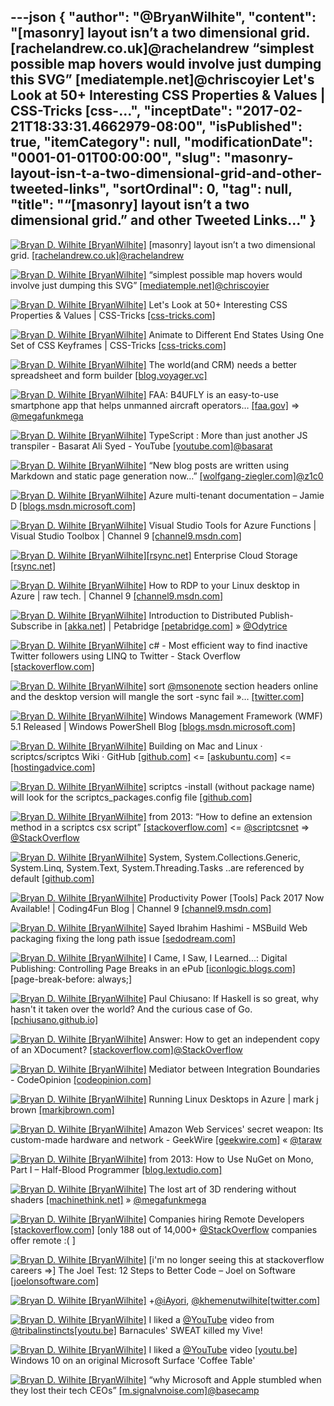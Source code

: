 ---json
{
  "author": "@BryanWilhite",
  "content": "[masonry] layout isn’t a two dimensional grid. [rachelandrew.co.uk]@rachelandrew “simplest possible map hovers would involve just dumping this SVG” [mediatemple.net]@chriscoyier Let's Look at 50+ Interesting CSS Properties &amp; Values | CSS-Tricks [css-...",
  "inceptDate": "2017-02-21T18:33:31.4662979-08:00",
  "isPublished": true,
  "itemCategory": null,
  "modificationDate": "0001-01-01T00:00:00",
  "slug": "masonry-layout-isn-t-a-two-dimensional-grid-and-other-tweeted-links",
  "sortOrdinal": 0,
  "tag": null,
  "title": "“[masonry] layout isn’t a two dimensional grid.” and other Tweeted Links…"
}
---

[<img alt="Bryan D. Wilhite [BryanWilhite]" src="https://songhay.blob.core.windows.net/shared-social-twitter/BryanWilhite.jpeg">](http://t.co/UNdqV0Z1zz "Bryan D. Wilhite [BryanWilhite]") [masonry] layout isn’t a two dimensional grid. [[rachelandrew.co.uk]](https://www.rachelandrew.co.uk/archives/2017/01/18/css-grid-one-layout-method-not-the-only-layout-method/)[@rachelandrew](http://twitter.com/rachelandrew)

[<img alt="Bryan D. Wilhite [BryanWilhite]" src="https://songhay.blob.core.windows.net/shared-social-twitter/BryanWilhite.jpeg">](http://t.co/UNdqV0Z1zz "Bryan D. Wilhite [BryanWilhite]") “simplest possible map hovers would involve just dumping this SVG” [[mediatemple.net]](http://mediatemple.net/blog/tips/map-rollovers/)[@chriscoyier](http://twitter.com/chriscoyier)

[<img alt="Bryan D. Wilhite [BryanWilhite]" src="https://songhay.blob.core.windows.net/shared-social-twitter/BryanWilhite.jpeg">](http://t.co/UNdqV0Z1zz "Bryan D. Wilhite [BryanWilhite]") Let's Look at 50+ Interesting CSS Properties &amp; Values | CSS-Tricks [[css-tricks.com]](https://css-tricks.com/lets-look-50-interesting-css-properties-values/)

[<img alt="Bryan D. Wilhite [BryanWilhite]" src="https://songhay.blob.core.windows.net/shared-social-twitter/BryanWilhite.jpeg">](http://t.co/UNdqV0Z1zz "Bryan D. Wilhite [BryanWilhite]") Animate to Different End States Using One Set of CSS Keyframes | CSS-Tricks [[css-tricks.com]](https://css-tricks.com/animate-different-end-states-using-one-set-css-keyframes/)

[<img alt="Bryan D. Wilhite [BryanWilhite]" src="https://songhay.blob.core.windows.net/shared-social-twitter/BryanWilhite.jpeg">](http://t.co/UNdqV0Z1zz "Bryan D. Wilhite [BryanWilhite]") The world(and CRM) needs a better spreadsheet and form builder [[blog.voyager.vc]](http://blog.voyager.vc/the-world-needs-a-better-spreadsheet/)

[<img alt="Bryan D. Wilhite [BryanWilhite]" src="https://songhay.blob.core.windows.net/shared-social-twitter/BryanWilhite.jpeg">](http://t.co/UNdqV0Z1zz "Bryan D. Wilhite [BryanWilhite]") FAA: B4UFLY is an easy-to-use smartphone app that helps unmanned aircraft operators… [[faa.gov]](https://www.faa.gov/uas/where_to_fly/b4ufly/) =&gt; [@megafunkmega](http://twitter.com/megafunkmega)

[<img alt="Bryan D. Wilhite [BryanWilhite]" src="https://songhay.blob.core.windows.net/shared-social-twitter/BryanWilhite.jpeg">](http://t.co/UNdqV0Z1zz "Bryan D. Wilhite [BryanWilhite]") TypeScript : More than just another JS transpiler - Basarat Ali Syed - YouTube [[youtube.com]](https://www.youtube.com/watch?v=wuPSYRi7Pt8)[@basarat](http://twitter.com/basarat)

[<img alt="Bryan D. Wilhite [BryanWilhite]" src="https://songhay.blob.core.windows.net/shared-social-twitter/BryanWilhite.jpeg">](http://t.co/UNdqV0Z1zz "Bryan D. Wilhite [BryanWilhite]") “New blog posts are written using Markdown and static page generation now…” [[wolfgang-ziegler.com]](http://www.wolfgang-ziegler.com/Blog/new-year-new-blog)[@z1c0](http://twitter.com/z1c0)

[<img alt="Bryan D. Wilhite [BryanWilhite]" src="https://songhay.blob.core.windows.net/shared-social-twitter/BryanWilhite.jpeg">](http://t.co/UNdqV0Z1zz "Bryan D. Wilhite [BryanWilhite]") Azure multi-tenant documentation – Jamie D [[blogs.msdn.microsoft.com]](https://blogs.msdn.microsoft.com/jamiedalton/2017/01/18/azure-multi-tenancy-documentation/)

[<img alt="Bryan D. Wilhite [BryanWilhite]" src="https://songhay.blob.core.windows.net/shared-social-twitter/BryanWilhite.jpeg">](http://t.co/UNdqV0Z1zz "Bryan D. Wilhite [BryanWilhite]") Visual Studio Tools for Azure Functions | Visual Studio Toolbox | Channel 9 [[channel9.msdn.com]](https://channel9.msdn.com/Shows/Visual-Studio-Toolbox/Visual-Studio-Tools-for-Azure-Functions)

[<img alt="Bryan D. Wilhite [BryanWilhite]" src="https://songhay.blob.core.windows.net/shared-social-twitter/BryanWilhite.jpeg">](http://t.co/UNdqV0Z1zz "Bryan D. Wilhite [BryanWilhite]")[[rsync.net]](http://rsync.net) Enterprise Cloud Storage [[rsync.net]](http://www.rsync.net/index.html)

[<img alt="Bryan D. Wilhite [BryanWilhite]" src="https://songhay.blob.core.windows.net/shared-social-twitter/BryanWilhite.jpeg">](http://t.co/UNdqV0Z1zz "Bryan D. Wilhite [BryanWilhite]") How to RDP to your Linux desktop in Azure | raw tech. | Channel 9 [[channel9.msdn.com]](https://channel9.msdn.com/Blogs/raw-tech/How-to-RDP-to-your-Linux-desktop-in-Azure)

[<img alt="Bryan D. Wilhite [BryanWilhite]" src="https://songhay.blob.core.windows.net/shared-social-twitter/BryanWilhite.jpeg">](http://t.co/UNdqV0Z1zz "Bryan D. Wilhite [BryanWilhite]") Introduction to Distributed Publish-Subscribe in [[akka.net]](http://Akka.NET) | Petabridge [[petabridge.com]](https://petabridge.com/blog/distributed-pub-sub-intro-akkadotnet/) » [@Odytrice](http://twitter.com/Odytrice)

[<img alt="Bryan D. Wilhite [BryanWilhite]" src="https://songhay.blob.core.windows.net/shared-social-twitter/BryanWilhite.jpeg">](http://t.co/UNdqV0Z1zz "Bryan D. Wilhite [BryanWilhite]") c# - Most efficient way to find inactive Twitter followers using LINQ to Twitter - Stack Overflow [[stackoverflow.com]](http://stackoverflow.com/questions/34245911/most-efficient-way-to-find-inactive-twitter-followers-using-linq-to-twitter)

[<img alt="Bryan D. Wilhite [BryanWilhite]" src="https://songhay.blob.core.windows.net/shared-social-twitter/BryanWilhite.jpeg">](http://t.co/UNdqV0Z1zz "Bryan D. Wilhite [BryanWilhite]") sort [@msonenote](http://twitter.com/msonenote) section headers online and the desktop version will mangle the sort -sync fail »… [[twitter.com]](https://twitter.com/i/web/status/831971838272040960)

[<img alt="Bryan D. Wilhite [BryanWilhite]" src="https://songhay.blob.core.windows.net/shared-social-twitter/BryanWilhite.jpeg">](http://t.co/UNdqV0Z1zz "Bryan D. Wilhite [BryanWilhite]") Windows Management Framework (WMF) 5.1 Released | Windows PowerShell Blog [[blogs.msdn.microsoft.com]](https://blogs.msdn.microsoft.com/powershell/2017/01/19/windows-management-framework-wmf-5-1-released/)

[<img alt="Bryan D. Wilhite [BryanWilhite]" src="https://songhay.blob.core.windows.net/shared-social-twitter/BryanWilhite.jpeg">](http://t.co/UNdqV0Z1zz "Bryan D. Wilhite [BryanWilhite]") Building on Mac and Linux · scriptcs/scriptcs Wiki · GitHub [[github.com]](https://github.com/scriptcs/scriptcs/wiki/Building-on-Mac-and-Linux) &lt;= [[askubuntu.com]](http://askubuntu.com/questions/497358/how-to-install-mono-on-ubuntu-64-bit-v14-04?platform=hootsuite) &lt;= [[hostingadvice.com]](http://www.hostingadvice.com/how-to/set-command-aliases-linuxubuntudebian/?platform=hootsuite)

[<img alt="Bryan D. Wilhite [BryanWilhite]" src="https://songhay.blob.core.windows.net/shared-social-twitter/BryanWilhite.jpeg">](http://t.co/UNdqV0Z1zz "Bryan D. Wilhite [BryanWilhite]") scriptcs -install (without package name) will look for the scriptcs_packages.config file [[github.com]](https://github.com/scriptcs/scriptcs)

[<img alt="Bryan D. Wilhite [BryanWilhite]" src="https://songhay.blob.core.windows.net/shared-social-twitter/BryanWilhite.jpeg">](http://t.co/UNdqV0Z1zz "Bryan D. Wilhite [BryanWilhite]") from 2013: “How to define an extension method in a scriptcs csx script” [[stackoverflow.com]](http://stackoverflow.com/a/17005964/22944?stw=2) &lt;= [@scriptcsnet](http://twitter.com/scriptcsnet) =&gt; [@StackOverflow](http://twitter.com/StackOverflow)

[<img alt="Bryan D. Wilhite [BryanWilhite]" src="https://songhay.blob.core.windows.net/shared-social-twitter/BryanWilhite.jpeg">](http://t.co/UNdqV0Z1zz "Bryan D. Wilhite [BryanWilhite]") System, System.Collections.Generic, System.Linq, System.Text, System.Threading.Tasks ..are referenced by default [[github.com]](https://github.com/scriptcs/scriptcs/wiki/Writing-a-script#referencing-assemblies)

[<img alt="Bryan D. Wilhite [BryanWilhite]" src="https://songhay.blob.core.windows.net/shared-social-twitter/BryanWilhite.jpeg">](http://t.co/UNdqV0Z1zz "Bryan D. Wilhite [BryanWilhite]") Productivity Power [Tools] Pack 2017 Now Available! | Coding4Fun Blog | Channel 9 [[channel9.msdn.com]](https://channel9.msdn.com/coding4fun/blog/Productivity-Power-Tools-Pack-2017-Now-Available)

[<img alt="Bryan D. Wilhite [BryanWilhite]" src="https://songhay.blob.core.windows.net/shared-social-twitter/BryanWilhite.jpeg">](http://t.co/UNdqV0Z1zz "Bryan D. Wilhite [BryanWilhite]") Sayed Ibrahim Hashimi - MSBuild Web packaging fixing the long path issue [[sedodream.com]](http://sedodream.com/2013/01/13/WebPackagingFixingTheLongPathIssue.aspx)

[<img alt="Bryan D. Wilhite [BryanWilhite]" src="https://songhay.blob.core.windows.net/shared-social-twitter/BryanWilhite.jpeg">](http://t.co/UNdqV0Z1zz "Bryan D. Wilhite [BryanWilhite]") I Came, I Saw, I Learned...: Digital Publishing: Controlling Page Breaks in an ePub [[iconlogic.blogs.com]](http://iconlogic.blogs.com/weblog/2013/04/digital-publishing-controlling-page-breaks-in-an-epub.html) [page-break-before: always;] 

[<img alt="Bryan D. Wilhite [BryanWilhite]" src="https://songhay.blob.core.windows.net/shared-social-twitter/BryanWilhite.jpeg">](http://t.co/UNdqV0Z1zz "Bryan D. Wilhite [BryanWilhite]") Paul Chiusano: If Haskell is so great, why hasn't it taken over the world? And the curious case of Go. [[pchiusano.github.io]](https://pchiusano.github.io/2017-01-20/why-not-haskell.html)

[<img alt="Bryan D. Wilhite [BryanWilhite]" src="https://songhay.blob.core.windows.net/shared-social-twitter/BryanWilhite.jpeg">](http://t.co/UNdqV0Z1zz "Bryan D. Wilhite [BryanWilhite]") Answer: How to get an independent copy of an XDocument? [[stackoverflow.com]](http://stackoverflow.com/a/15782904/22944?stw=2)[@StackOverflow](http://twitter.com/StackOverflow)

[<img alt="Bryan D. Wilhite [BryanWilhite]" src="https://songhay.blob.core.windows.net/shared-social-twitter/BryanWilhite.jpeg">](http://t.co/UNdqV0Z1zz "Bryan D. Wilhite [BryanWilhite]") Mediator between Integration Boundaries - CodeOpinion [[codeopinion.com]](http://codeopinion.com/mediator-between-integration-boundaries/)

[<img alt="Bryan D. Wilhite [BryanWilhite]" src="https://songhay.blob.core.windows.net/shared-social-twitter/BryanWilhite.jpeg">](http://t.co/UNdqV0Z1zz "Bryan D. Wilhite [BryanWilhite]") Running Linux Desktops in Azure | mark j brown [[markjbrown.com]](https://markjbrown.com/linux-desktops-in-azure/)

[<img alt="Bryan D. Wilhite [BryanWilhite]" src="https://songhay.blob.core.windows.net/shared-social-twitter/BryanWilhite.jpeg">](http://t.co/UNdqV0Z1zz "Bryan D. Wilhite [BryanWilhite]") Amazon Web Services' secret weapon: Its custom-made hardware and network - GeekWire [[geekwire.com]](http://www.geekwire.com/2017/amazon-web-services-secret-weapon-custom-made-hardware-network/) « [@taraw](http://twitter.com/taraw)

[<img alt="Bryan D. Wilhite [BryanWilhite]" src="https://songhay.blob.core.windows.net/shared-social-twitter/BryanWilhite.jpeg">](http://t.co/UNdqV0Z1zz "Bryan D. Wilhite [BryanWilhite]") from 2013: How to Use NuGet on Mono, Part I – Half-Blood Programmer [[blog.lextudio.com]](https://blog.lextudio.com/2013/01/how-to-use-nuget-on-mono-part-i/)

[<img alt="Bryan D. Wilhite [BryanWilhite]" src="https://songhay.blob.core.windows.net/shared-social-twitter/BryanWilhite.jpeg">](http://t.co/UNdqV0Z1zz "Bryan D. Wilhite [BryanWilhite]") The lost art of 3D rendering without shaders [[machinethink.net]](http://machinethink.net/blog/3d-rendering-without-shaders/) » [@megafunkmega](http://twitter.com/megafunkmega)

[<img alt="Bryan D. Wilhite [BryanWilhite]" src="https://songhay.blob.core.windows.net/shared-social-twitter/BryanWilhite.jpeg">](http://t.co/UNdqV0Z1zz "Bryan D. Wilhite [BryanWilhite]") Companies hiring Remote Developers [[stackoverflow.com]](https://stackoverflow.com/jobs/companies?r=true) [only 188 out of 14,000+ [@StackOverflow](http://twitter.com/StackOverflow) companies offer remote :( ] 

[<img alt="Bryan D. Wilhite [BryanWilhite]" src="https://songhay.blob.core.windows.net/shared-social-twitter/BryanWilhite.jpeg">](http://t.co/UNdqV0Z1zz "Bryan D. Wilhite [BryanWilhite]") [i'm no longer seeing this at stackoverflow careers =&gt;] The Joel Test: 12 Steps to Better Code – Joel on Software [[joelonsoftware.com]](https://www.joelonsoftware.com/2000/08/09/the-joel-test-12-steps-to-better-code/)

[<img alt="Bryan D. Wilhite [BryanWilhite]" src="https://songhay.blob.core.windows.net/shared-social-twitter/BryanWilhite.jpeg">](http://t.co/UNdqV0Z1zz "Bryan D. Wilhite [BryanWilhite]") +[@iAyori](http://twitter.com/iAyori), [@khemenutwilhite](http://twitter.com/khemenutwilhite)[[twitter.com]](https://twitter.com/GeeksOfColor/status/817185529515151361)

[<img alt="Bryan D. Wilhite [BryanWilhite]" src="https://songhay.blob.core.windows.net/shared-social-twitter/BryanWilhite.jpeg">](http://t.co/UNdqV0Z1zz "Bryan D. Wilhite [BryanWilhite]") I liked a [@YouTube](http://twitter.com/YouTube) video from [@tribalinstincts](http://twitter.com/tribalinstincts)[[youtu.be]](http://youtu.be/ABCGqYzMDyw?a) Barnacules' SWEAT killed my Vive! 

[<img alt="Bryan D. Wilhite [BryanWilhite]" src="https://songhay.blob.core.windows.net/shared-social-twitter/BryanWilhite.jpeg">](http://t.co/UNdqV0Z1zz "Bryan D. Wilhite [BryanWilhite]") I liked a [@YouTube](http://twitter.com/YouTube) video [[youtu.be]](http://youtu.be/z8tTxGGjnZc?a) Windows 10 on an original Microsoft Surface 'Coffee Table' 

[<img alt="Bryan D. Wilhite [BryanWilhite]" src="https://songhay.blob.core.windows.net/shared-social-twitter/BryanWilhite.jpeg">](http://t.co/UNdqV0Z1zz "Bryan D. Wilhite [BryanWilhite]") “why Microsoft and Apple stumbled when they lost their tech CEOs” [[m.signalvnoise.com]](https://m.signalvnoise.com/this-is-why-we-have-working-managers-at-basecamp-and-why-microsoft-and-apple-stumbled-when-they-ac8e1ebd444c#.ez73zaas2)[@basecamp](http://twitter.com/basecamp)
